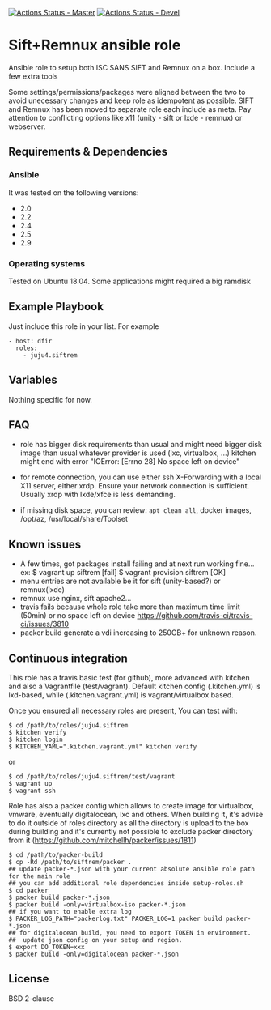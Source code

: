 [![Actions Status - Master](https://github.com/juju4/ansible-siftrem/workflows/AnsibleCI/badge.svg)](https://github.com/juju4/ansible-siftrem/actions?query=branch%3Amaster)
[![Actions Status - Devel](https://github.com/juju4/ansible-siftrem/workflows/AnsibleCI/badge.svg?branch=devel)](https://github.com/juju4/ansible-siftrem/actions?query=branch%3Adevel)

# Sift+Remnux ansible role

Ansible role to setup both ISC SANS SIFT and Remnux on a box.
Include a few extra tools

Some settings/permissions/packages were aligned between the two to avoid unecessary changes and keep role as idempotent as possible.
SIFT and Remnux has been moved to separate role each include as meta. Pay attention to conflicting options like x11 (unity - sift or lxde - remnux) or webserver.

## Requirements & Dependencies

### Ansible
It was tested on the following versions:
 * 2.0
 * 2.2
 * 2.4
 * 2.5
 * 2.9

### Operating systems

Tested on Ubuntu 18.04.
Some applications might required a big ramdisk

## Example Playbook

Just include this role in your list.
For example

```
- host: dfir
  roles:
    - juju4.siftrem
```

## Variables

Nothing specific for now.


## FAQ

* role has bigger disk requirements than usual and might need bigger disk image than usual whatever provider is used (lxc, virtualbox, ...)
kitchen might end with error "IOError: [Errno 28] No space left on device"

* for remote connection, you can use either ssh X-Forwarding with a local X11 server, either xrdp. Ensure your network connection is sufficient. Usually xrdp with lxde/xfce is less demanding.

* if missing disk space, you can review: `apt clean all`, docker images, /opt/az, /usr/local/share/Toolset

## Known issues

* A few times, got packages install failing and at next run working fine...
ex:
$ vagrant up siftrem
[fail]
$ vagrant provision siftrem
[OK]
* menu entries are not available be it for sift (unity-based?) or remnux(lxde)
* remnux use nginx, sift apache2...
* travis fails because whole role take more than maximum time limit (50min) or no space left on device
https://github.com/travis-ci/travis-ci/issues/3810
* packer build generate a vdi increasing to 250GB+ for unknown reason.

## Continuous integration

This role has a travis basic test (for github), more advanced with kitchen and also a Vagrantfile (test/vagrant).
Default kitchen config (.kitchen.yml) is lxd-based, while (.kitchen.vagrant.yml) is vagrant/virtualbox based.

Once you ensured all necessary roles are present, You can test with:
```
$ cd /path/to/roles/juju4.siftrem
$ kitchen verify
$ kitchen login
$ KITCHEN_YAML=".kitchen.vagrant.yml" kitchen verify
```
or
```
$ cd /path/to/roles/juju4.siftrem/test/vagrant
$ vagrant up
$ vagrant ssh
```

Role has also a packer config which allows to create image for virtualbox, vmware, eventually digitalocean, lxc and others.
When building it, it's advise to do it outside of roles directory as all the directory is upload to the box during building 
and it's currently not possible to exclude packer directory from it (https://github.com/mitchellh/packer/issues/1811)
```
$ cd /path/to/packer-build
$ cp -Rd /path/to/siftrem/packer .
## update packer-*.json with your current absolute ansible role path for the main role
## you can add additional role dependencies inside setup-roles.sh
$ cd packer
$ packer build packer-*.json
$ packer build -only=virtualbox-iso packer-*.json
## if you want to enable extra log
$ PACKER_LOG_PATH="packerlog.txt" PACKER_LOG=1 packer build packer-*.json
## for digitalocean build, you need to export TOKEN in environment.
##  update json config on your setup and region.
$ export DO_TOKEN=xxx
$ packer build -only=digitalocean packer-*.json
```

## License

BSD 2-clause

